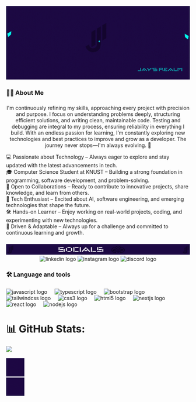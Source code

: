 <!-- Banner -->
<div align="center">
  <img src="./images/banner/banner.gif"  loading="eager" decoding="async" title="Japhet's banner"/>
</div>

###

<h3 align="left">👩‍💻  About Me</h3>

###

<p align="center">
  I'm continuously refining my skills, approaching every project with precision and purpose. I focus on understanding problems deeply, structuring efficient solutions, and writing clean, maintainable code. Testing and debugging are integral to my process, ensuring reliability in everything I build. With an endless passion for learning, I’m constantly exploring new technologies and best practices to improve and grow as a developer. The journey never stops—I'm always evolving. 🚀
</p>

<p align="left">💻 Passionate about Technology – Always eager to explore and stay updated with the latest advancements in tech.<br>🎓 Computer Science Student at KNUST – Building a strong foundation in programming, software development, and problem-solving.<br>🤝 Open to Collaborations – Ready to contribute to innovative projects, share knowledge, and learn from others.<br>🚀 Tech Enthusiast – Excited about AI, software engineering, and emerging technologies that shape the future.<br>🛠️ Hands-on Learner – Enjoy working on real-world projects, coding, and experimenting with new technologies.<br>📌 Driven & Adaptable – Always up for a challenge and committed to continuous learning and growth.</p>

###

<div align="center">
  <img src="./images/social/socials.png" />
</div>

<div align="center">
  <img src="https://img.shields.io/static/v1?message=LinkedIn&logo=linkedin&label=&color=0077B5&logoColor=white&labelColor=&style=for-the-badge" height="25" alt="linkedin logo"  />
  <img src="https://img.shields.io/static/v1?message=Instagram&logo=instagram&label=&color=E4405F&logoColor=white&labelColor=&style=for-the-badge" height="25" alt="instagram logo"  />
  <img src="https://img.shields.io/static/v1?message=Discord&logo=discord&label=&color=7289DA&logoColor=white&labelColor=&style=for-the-badge" height="25" alt="discord logo"  />
</div>

###

<h3 align="left">🛠 Language and tools</h3>

###

<div align="left">
  <img src="https://cdn.jsdelivr.net/gh/devicons/devicon/icons/javascript/javascript-original.svg" height="40" alt="javascript logo"  />
  <img width="12" />
  <img src="https://cdn.jsdelivr.net/gh/devicons/devicon/icons/typescript/typescript-original.svg" height="40" alt="typescript logo"  />
  <img width="12" />
  <img src="https://cdn.jsdelivr.net/gh/devicons/devicon/icons/bootstrap/bootstrap-original.svg" height="40" alt="bootstrap logo"  />
  <img width="12" />
  <img src="https://cdn.jsdelivr.net/gh/devicons/devicon/icons/tailwindcss/tailwindcss-original-wordmark.svg" height="40" alt="tailwindcss logo"  />
  <img width="12" />
  <img src="https://cdn.jsdelivr.net/gh/devicons/devicon/icons/css3/css3-original.svg" height="40" alt="css3 logo"  />
  <img width="12" />
  <img src="https://cdn.jsdelivr.net/gh/devicons/devicon/icons/html5/html5-original.svg" height="40" alt="html5 logo"  />
  <img width="12" />
  <img src="https://cdn.jsdelivr.net/gh/devicons/devicon/icons/nextjs/nextjs-original.svg" height="40" alt="nextjs logo"  />
  <img width="12" />
  <img src="https://cdn.jsdelivr.net/gh/devicons/devicon/icons/react/react-original.svg" height="40" alt="react logo"  />
  <img width="12" />
  <img src="https://cdn.jsdelivr.net/gh/devicons/devicon/icons/nodejs/nodejs-original.svg" height="40" alt="nodejs logo"  />
</div>

###

# 📊 GitHub Stats:

![](https://github-readme-stats.vercel.app/api?username=Jay-Adjei&theme=nightowl&hide_border=false&include_all_commits=false&count_private=false)<br/>

<!-- Proudly created with GPRM ( https://gprm.itsvg.in ) -->

<!-- Bottom animation -->
<div align="left">
  <img width="50" height="50" src="./images/animation/bottom_animation.gif" loading="eager" decoding="async" title="Bottom animation"/>
  <img width="85%"/>
  <img width="50" height="50" src="./images/animation/bottom_animation.gif" loading="eager" decoding="async" title="Bottom animation"/>
</div>
